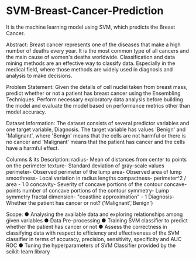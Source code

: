 # SVM-Breast-Cancer-Prediction
It is the machine learning model using SVM, which predicts the Breast Cancer.

Abstract:
Breast cancer represents one of the diseases that make a high number of deaths every
year. It is the most common type of all cancers and the main cause of women's deaths
worldwide. Classification and data mining methods are an effective way to classify data.
Especially in the medical field, where those methods are widely used in diagnosis and
analysis to make decisions.

Problem Statement:
Given the details of cell nuclei taken from breast mass, predict whether or not a patient
has breast cancer using the Ensembling Techniques. Perform necessary exploratory
data analysis before building the model and evaluate the model based on performance
metrics other than model accuracy. 

Dataset Information:
The dataset consists of several predictor variables and one target variable, Diagnosis.
The target variable has values 'Benign' and 'Malignant', where 'Benign' means that the
cells are not harmful or there is no cancer and 'Malignant' means that the patient has
cancer and the cells have a harmful effect.

Columns & its Description:
radius- Mean of distances from center to points on the perimeter 
texture- Standard deviation of gray-scale values
perimeter- Observed perimeter of the lump
area- Observed area of lump
smoothness- Local variation in radius lengths
compactness- perimeter^2 / area - 1.0
concavity- Severity of concave portions of the contour
concave- points number of concave portions of the contour
symmetry- Lump symmetry
fractal dimension- "coastline approximation" - 1
Diagnosis- Whether the patient has cancer or not? ('Malignant','Benign')


Scope:
● Analysing the available data and exploring relationships among given variables
● Data Pre-processing
● Training SVM classifier to predict whether the patient has cancer or not
● Assess the correctness in classifying data with respect to efficiency and effectiveness of the SVM classifier in terms of accuracy, precision, sensitivity, specificity and AUC ROC
● Tuning the hyperparameters of SVM Classifier provided by the scikit-learn library

